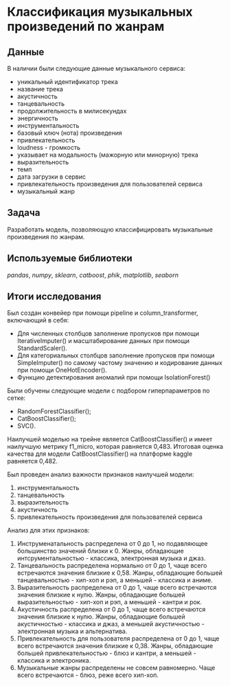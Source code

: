 # Классификация музыкальных произведений по жанрам


## Данные

В наличии были следующие данные музыкального сервиса:
- уникальный идентификатор трека
- название трека
- акустичность
- танцевальность
- продолжительность в милисекундах
- энергичность
- инструментальность
- базовый ключ (нота) произведения
- привлекательность
- loudness - громкость
- указывает на модальность (мажорную или минорную) трека
- выразительность
- темп
- дата загрузки в сервис
- привлекательность произведения для пользователей сервиса
- музыкальный жанр

## Задача

Разработать модель, позволяющую классифицировать музыкальные произведения по жанрам.

## Используемые библиотеки
*pandas*, *numpy*, *sklearn*, *catboost*, *phik*, *matplotlib*, *seaborn* 

## Итоги исследования

Был создан конвейер при помощи pipeline и column_transformer, включающий в себя:
- Для численных столбцов заполнение пропусков при помощи IterativeImputer() и масштабирование данных при помощи StandardScaler().
- Для категориальных столбцов заполнение пропусков при помощи SimpleImputer() по самому частому значению и кодирование данных при помощи OneHotEncoder().
- Функцию детектирования аномалий при помощи IsolationForest()

Были обучены следующие модели с подбором гиперпараметров по сетке:
- RandomForestClassifier();
- CatBoostClassifier(); 
- SVC().

Наилучшей моделью на трейне является CatBoostClassifier() и имеет наилучшую метрику f1_micro, которая равняется 0,483. Итоговая оценка качества для модели CatBoostClassifier() на платформе kaggle равняется 0,482.

Был проведен анализ важности признаков наилучшей модели:
1. инструментальность
2. танцевальность
3. выразительность
4. акустичность
5. привлекательность произведения для пользователей сервиса

Анализ для этих признаков:
1. Инструменатальность распределена от 0 до 1, но подавляющее большинство значений близки к 0. Жанры, обладающие интсрументальностью - классика, электронная музыка и джаз.
2. Танцевальность распределена нормально от 0 до 1, чаще всего встречаются значения близкие к 0,58. Жанры, обладающие большей танцевальностью - хип-хоп и рэп, а меньшей - классика и аниме.
3. Выразительность распределена от 0 до 1, чаще всего встречаются значения близкие к нулю. Жанры, обладающие большей выразительностью - хип-хоп и рэп, а меньшей - кантри и рок.
4. Акустичность распределена от 0 до 1, чаще всего встречаются значения близкие к нулю. Жанры, обладающие большей акустичностью - классика и джаз, а меньшей акустичностью - электронная музыка и альтернатива.
5. Привлекательность для пользователя распределена от 0 до 1, чаще всего встречаются значения близкие к 0,38. Жанры, обладающие большей привлекательностью - блюз и кантри, а меньшей - классика и электроника.
6. Музыкальные жанры распределены не совсем равномерно. Чаще всего встречаются - блюз, реже всего хип-хоп.